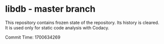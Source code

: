 # libdb - master branch

This repository contains frozen state of the repository.
Its history is cleared. It is used only for static code
analysis with Codacy.

Commit Time: 1700634269